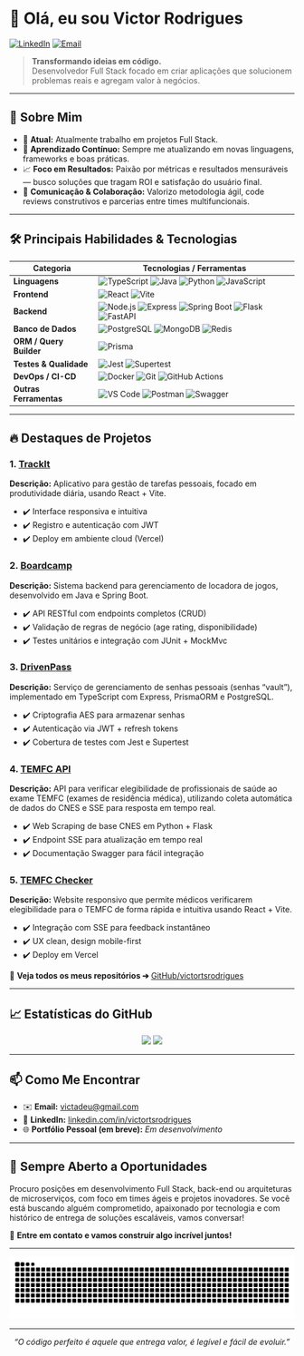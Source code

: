 # 👋 Olá, eu sou Victor Rodrigues

[![LinkedIn](https://img.shields.io/badge/-LinkedIn-0A66C2?style=flat-square&logo=linkedin&logoColor=white&link=https://www.linkedin.com/in/victortsrodrigues/)](https://www.linkedin.com/in/victortsrodrigues/) [![Email](https://img.shields.io/badge/-victadeu@gmail.com-D14836?style=flat-square&logo=Gmail&logoColor=white&link=mailto:victadeu@gmail.com)](mailto:victadeu@gmail.com)

> **Transformando ideias em código.**  
> Desenvolvedor Full Stack focado em criar aplicações que solucionem problemas reais e agregam valor à negócios.

---

## 🚀 Sobre Mim

- 🔭 **Atual:** Atualmente trabalho em projetos Full Stack.
- 🌱 **Aprendizado Contínuo:** Sempre me atualizando em novas linguagens, frameworks e boas práticas.
- 📈 **Foco em Resultados:** Paixão por métricas e resultados mensuráveis — busco soluções que tragam ROI e satisfação do usuário final.
- 🤝 **Comunicação & Colaboração:** Valorizo metodologia ágil, code reviews construtivos e parcerias entre times multifuncionais.

---

## 🛠️ Principais Habilidades & Tecnologias

| Categoria             | Tecnologias / Ferramentas                                     |
|-----------------------|--------------------------------------------------------------|
| **Linguagens**        | ![TypeScript](https://img.shields.io/badge/-TypeScript-3178C6?style=flat-square&logo=typescript&logoColor=white) ![Java](https://img.shields.io/badge/-Java-007396?style=flat-square&logo=java&logoColor=white) ![Python](https://img.shields.io/badge/-Python-3776AB?style=flat-square&logo=python&logoColor=white) ![JavaScript](https://img.shields.io/badge/-JavaScript-F7DF1E?style=flat-square&logo=javascript&logoColor=black) |
| **Frontend**          | ![React](https://img.shields.io/badge/-React-61DAFB?style=flat-square&logo=react&logoColor=black) ![Vite](https://img.shields.io/badge/-Vite-646CFF?style=flat-square&logo=vite&logoColor=white) |
| **Backend**           | ![Node.js](https://img.shields.io/badge/-Node.js-339933?style=flat-square&logo=nodedotjs&logoColor=white) ![Express](https://img.shields.io/badge/-Express-000000?style=flat-square&logo=express&logoColor=white) ![Spring Boot](https://img.shields.io/badge/-Spring_Boot-6DB33F?style=flat-square&logo=springboot&logoColor=white) ![Flask](https://img.shields.io/badge/-Flask-000000?style=flat-square&logo=flask&logoColor=white) ![FastAPI](https://img.shields.io/badge/-FastAPI-009688?style=flat-square&logo=fastapi&logoColor=white) |
| **Banco de Dados**    | ![PostgreSQL](https://img.shields.io/badge/-PostgreSQL-316192?style=flat-square&logo=postgresql&logoColor=white) ![MongoDB](https://img.shields.io/badge/-MongoDB-47A248?style=flat-square&logo=mongodb&logoColor=white) ![Redis](https://img.shields.io/badge/-Redis-DC382D?style=flat-square&logo=redis&logoColor=white) |
| **ORM / Query Builder** | ![Prisma](https://img.shields.io/badge/-Prisma-2D3748?style=flat-square&logo=prisma&logoColor=white) |
| **Testes & Qualidade**| ![Jest](https://img.shields.io/badge/-Jest-C21325?style=flat-square&logo=jest&logoColor=white) ![Supertest](https://img.shields.io/badge/-Supertest-6A53A1?style=flat-square) |
| **DevOps / CI-CD**    | ![Docker](https://img.shields.io/badge/-Docker-2496ED?style=flat-square&logo=docker&logoColor=white) ![Git](https://img.shields.io/badge/-Git-F05032?style=flat-square&logo=git&logoColor=white) ![GitHub Actions](https://img.shields.io/badge/-GitHub_Actions-2088FF?style=flat-square&logo=githubactions&logoColor=white) |
| **Outras Ferramentas**| ![VS Code](https://img.shields.io/badge/-VS_Code-007ACC?style=flat-square&logo=visualstudiocode&logoColor=white) ![Postman](https://img.shields.io/badge/-Postman-FF6C37?style=flat-square&logo=postman&logoColor=white) ![Swagger](https://img.shields.io/badge/-Swagger-85EA2D?style=flat-square&logo=swagger&logoColor=white) |

---

## 🔥 Destaques de Projetos

### 1. [TrackIt](https://github.com/victortsrodrigues/TrackIt)  
**Descrição:** Aplicativo para gestão de tarefas pessoais, focado em produtividade diária, usando React + Vite.  
- ✔️ Interface responsiva e intuitiva  
- ✔️ Registro e autenticação com JWT  
- ✔️ Deploy em ambiente cloud (Vercel)

### 2. [Boardcamp](https://github.com/victortsrodrigues/boardcamp-java)  
**Descrição:** Sistema backend para gerenciamento de locadora de jogos, desenvolvido em Java e Spring Boot.  
- ✔️ API RESTful com endpoints completos (CRUD)  
- ✔️ Validação de regras de negócio (age rating, disponibilidade)  
- ✔️ Testes unitários e integração com JUnit + MockMvc

### 3. [DrivenPass](https://github.com/victortsrodrigues/drivenpass)  
**Descrição:** Serviço de gerenciamento de senhas pessoais (senhas “vault”), implementado em TypeScript com Express, PrismaORM e PostgreSQL.  
- ✔️ Criptografia AES para armazenar senhas  
- ✔️ Autenticação via JWT + refresh tokens  
- ✔️ Cobertura de testes com Jest e Supertest

### 4. [TEMFC API](https://github.com/victortsrodrigues/TEMFC-backend)  
**Descrição:** API para verificar elegibilidade de profissionais de saúde ao exame TEMFC (exames de residência médica), utilizando coleta automática de dados do CNES e SSE para resposta em tempo real.  
- ✔️ Web Scraping de base CNES em Python + Flask  
- ✔️ Endpoint SSE para atualização em tempo real  
- ✔️ Documentação Swagger para fácil integração

### 5. [TEMFC Checker](https://github.com/victortsrodrigues/TEMFC-frontend)  
**Descrição:** Website responsivo que permite médicos verificarem elegibilidade para o TEMFC de forma rápida e intuitiva usando React + Vite.  
- ✔️ Integração com SSE para feedback instantâneo  
- ✔️ UX clean, design mobile-first  
- ✔️ Deploy em Vercel

🔗 **Veja todos os meus repositórios ➔** [GitHub/victortsrodrigues](https://github.com/victortsrodrigues)

---

## 📈 Estatísticas do GitHub

<div align="center">
  <img height="160em" src="https://github-readme-stats.vercel.app/api?username=victortsrodrigues&show_icons=true&theme=radical&hide_border=true&count_private=true" />
  <img height="160em" src="https://github-readme-stats.vercel.app/api/top-langs/?username=victortsrodrigues&layout=compact&theme=radical&hide_border=true" />
</div>

---

## 📫 Como Me Encontrar

- ✉️ **Email:** [victadeu@gmail.com](mailto:victadeu@gmail.com)  
- 🔗 **LinkedIn:** [linkedin.com/in/victortsrodrigues](https://www.linkedin.com/in/victortsrodrigues/)  
- 🌐 **Portfólio Pessoal (em breve):** _Em desenvolvimento_

---

## 🎯 Sempre Aberto a Oportunidades

Procuro posições em desenvolvimento Full Stack, back-end ou arquiteturas de microserviços, com foco em times ágeis e projetos inovadores. Se você está buscando alguém comprometido, apaixonado por tecnologia e com histórico de entrega de soluções escaláveis, vamos conversar!  

📩 **Entre em contato e vamos construir algo incrível juntos!**

---

<picture>
  <source media="(prefers-color-scheme: dark)" srcset="https://raw.githubusercontent.com/victortsrodrigues/victortsrodrigues/output/github-snake-dark.svg" />
  <source media="(prefers-color-scheme: light)" srcset="https://raw.githubusercontent.com/victortsrodrigues/victortsrodrigues/output/github-snake.svg" />
  <img alt="github-snake" src="https://raw.githubusercontent.com/victortsrodrigues/victortsrodrigues/output/github-snake.svg" />
</picture>

---

<p align="center">
  <em>“O código perfeito é aquele que entrega valor, é legível e fácil de evoluir.”</em>
</p>
